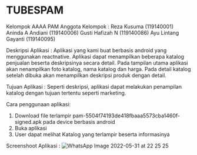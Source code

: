 # TUBESPAM
Kelompok AAAA PAM 
Anggota Kelompok :
Reza Kusuma (119140001)
Aninda A Andiani (119140006)
Gusti Hafizah N (119140086)
Ayu Lintang Gayanti (119140095)

Deskripsi Aplikasi :
Aplikasi yang kami buat berbasis android yang menggunakan reactnative.
Aplikasi dapat menampilkan beberapa katalog penjualan beserta deskripsinya secara detail. 
Pada tampilan utama aplikasi akan nenampilkan foto katalog, nama katalog dan harga. 
Pada detail katalog setelah dibuka akan menampilkan deskripsi produk dengan detail.

Tujuan Aplikasi :
Seperti deskripsi, aplikasi dapat melakukan penampilan katalog dengan tujuan tertentu seperti marketing.

Cara penggunaan aplikasi:
1. Download file terlampir pam-5504f74193de418fbaaa5573cba1460f-signed.apk pada device berbasis android
2. Buka aplikasi
3. User dapat melihat Katalog yang terlampir beserta informasinya

Screenshoot Aplikasi :
![WhatsApp Image 2022-05-31 at 22 25 25](https://user-images.githubusercontent.com/84630191/171212962-1a96074d-a3aa-478e-be9e-7737749a6883.jpeg)
